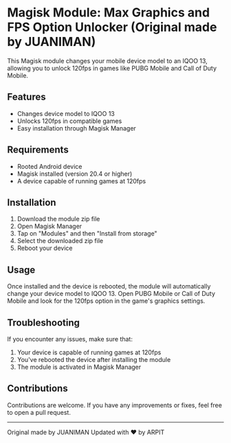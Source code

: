 # Magisk Module: Max Graphics and FPS Option Unlocker (Original made by JUANIMAN)

This Magisk module changes your mobile device model to an IQOO 13, allowing you to unlock 120fps in games like PUBG Mobile and Call of Duty Mobile.

## Features

- Changes device model to IQOO 13
- Unlocks 120fps in compatible games
- Easy installation through Magisk Manager

## Requirements

- Rooted Android device
- Magisk installed (version 20.4 or higher)
- A device capable of running games at 120fps

## Installation

1. Download the module zip file
2. Open Magisk Manager
3. Tap on "Modules" and then "Install from storage"
4. Select the downloaded zip file
5. Reboot your device

## Usage

Once installed and the device is rebooted, the module will automatically change your device model to IQOO 13. Open PUBG Mobile or Call of Duty Mobile and look for the 120fps option in the game's graphics settings.

## Troubleshooting

If you encounter any issues, make sure that:

1. Your device is capable of running games at 120fps
2. You've rebooted the device after installing the module
3. The module is activated in Magisk Manager

## Contributions

Contributions are welcome. If you have any improvements or fixes, feel free to open a pull request.

---

Original made by JUANIMAN
Updated with ❤️ by ARPIT
